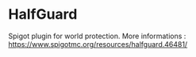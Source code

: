 # HalfGuard
Spigot plugin for world protection. More informations : https://www.spigotmc.org/resources/halfguard.46481/
